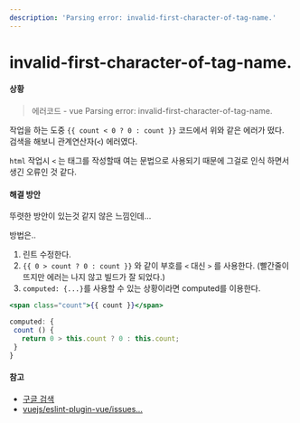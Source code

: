 ```yaml
---
description: 'Parsing error: invalid-first-character-of-tag-name.'
---
```


# invalid-first-character-of-tag-name.

#### 상황

> 에러코드 - vue Parsing error: invalid-first-character-of-tag-name.

작업을 하는 도중 `{{ count < 0 ? 0 : count }}` 코드에서 위와 같은 에러가 떴다.\
검색을 해보니 관계연산자(`<`) 에러였다.

`html` 작업시 `<` 는 태그를 작성할때 여는 문법으로 사용되기 때문에 그걸로 인식 하면서 생긴 오류인 것 같다.

&#x20;

#### 해결 방안

뚜렷한 방안이 있는것 같지 않은 느낌인데...

방법은..

1. 린트 수정한다.
2. `{{ 0 > count ? 0 : count }}` 와 같이 부호를 `<` 대신 `>` 를 사용한다. (빨간줄이 뜨지만 에러는 나지 않고 빌드가 잘 되었다.)
3. `computed: {...}`를 사용할 수 있는 상황이라면 computed를 이용한다.

```jsx
<span class="count">{{ count }}</span>

computed: {
 count () {
   return 0 > this.count ? 0 : this.count;
 }
}
```

&#x20;

#### 참고

* [구글 검색](https://www.google.com/search?q=vue+Parsing+error%3A+invalid-first-character-of-tag-name.\&newwindow=1\&sxsrf=ALiCzsb8HYgylsI3qxgLK\_c0PE3yzG8O3g%3A1660208264042\&ei=iMT0Yt\_9AfrN2roP7f-N0AM\&ved=0ahUKEwjf4dLetb75AhX6plYBHe1\_AzoQ4dUDCA4\&uact=5\&oq=vue+Parsing+error%3A+invalid-first-character-of-tag-name.\&gs\_lcp=Cgdnd3Mtd2l6EAMyBAgAEB4yBggAEB4QCDoHCAAQRxCwA0oECEEYAEoECEYYAFD7CVj7CWCrDmgCcAF4AIABeIgBeJIBAzAuMZgBAKABAqABAcgBCsABAQ\&sclient=gws-wiz)
* [vuejs/eslint-plugin-vue/issues...](https://github.com/vuejs/eslint-plugin-vue/issues/370)
